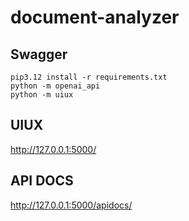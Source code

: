 # document-analyzer

## Swagger

```
pip3.12 install -r requirements.txt
python -m openai_api
python -m uiux
```
## UIUX

http://127.0.0.1:5000/

## API DOCS
http://127.0.0.1:5000/apidocs/
